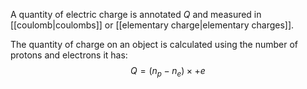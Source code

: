 A quantity of electric charge is annotated $Q$ and measured in [[coulomb|coulombs]] or [[elementary charge|elementary charges]].

The quantity of charge on an object is calculated using the number of protons and electrons it has:
$$
Q = (n_p - n_e) \times +e
$$
